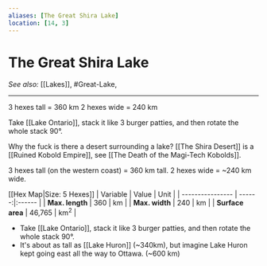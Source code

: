 ```yaml
---
aliases: [The Great Shira Lake]
location: [14, 3]
---
```

# The Great Shira Lake
*See also:* [[Lakes]], #Great-Lake,  
___
3 hexes tall = 360 km
2 hexes wide = 240 km

Take [[Lake Ontario]], stack it like 3 burger patties, and then rotate the whole stack 90°.

Why the fuck is there a desert surrounding a lake? [[The Shira Desert]] is a [[Ruined Kobold Empire]], see [[The Death of the Magi-Tech Kobolds]].


3 hexes tall (on the western coast) = 360 km tall.
2 hexes wide = ~240 km wide.

[[Hex Map|Size: 5 Hexes]]
| Variable         |  Value | Unit   |
| ---------------- | ------:|:------ |
| **Max. length**      |    360 | km     |
| **Max. width**       |    240 | km     |
| **Surface area**     | 46,765 | km$^2$     |


- Take [[Lake Ontario]], stack it like 3 burger patties, and then rotate the whole stack 90°.
- It's about as tall as [[Lake Huron]] (~340km), but imagine Lake Huron kept going east all the way to Ottawa. (~600 km)